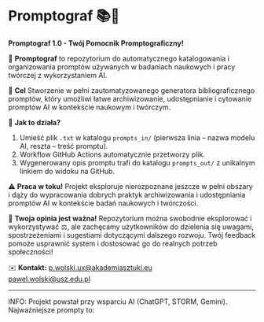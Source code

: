 # Promptograf 📚🚀
**Promptograf 1.0 - Twój Pomocnik Promptograficzny!**

📖 **Promptograf** to repozytorium do automatycznego katalogowania i organizowania promptów używanych w badaniach naukowych i pracy twórczej z wykorzystaniem AI.

🎯 **Cel**
Stworzenie w pełni zautomatyzowanego generatora bibliograficznego promptów, który umożliwi łatwe archiwizowanie, udostępnianie i cytowanie promptów AI w kontekście naukowym i twórczym.

📌 **Jak to działa?**

1. Umieść plik `.txt` w katalogu `prompts_in/` (pierwsza linia – nazwa modelu AI, reszta – treść promptu).
2. Workflow GitHub Actions automatycznie przetworzy plik.
3. Wygenerowany opis promptu trafi do katalogu `prompts_out/` z unikalnym linkiem do widoku na GitHub.

⚠️ **Praca w toku!**
Projekt eksploruje nierozpoznane jeszcze w pełni obszary i dąży do wypracowania dobrych praktyk archiwizowania i udostępniania promptów AI w kontekście badań naukowych i twórczości.

📢 **Twoja opinia jest ważna!**
Repozytorium można swobodnie eksplorować i wykorzystywać ⚖️, ale zachęcamy użytkowników do dzielenia się uwagami, spostrzeżeniami i sugestiami dotyczącymi dalszego rozwoju. Twój feedback pomoże usprawnić system i dostosować go do realnych potrzeb społeczności!

✉️ **Kontakt:**
p.wolski.ux@akademiasztuki.eu  
pawel.wolski@usz.edu.pl

---
INFO: Projekt powstał przy wsparciu AI (ChatGPT, STORM, Gemini). Najważniejsze prompty to:
